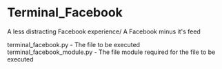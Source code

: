 # Terminal_Facebook
A less distracting Facebook experience/ A Facebook minus it's feed

terminal_facebook.py - The file to be executed
terminal_facebook_module.py - The file module required for the file to be executed
